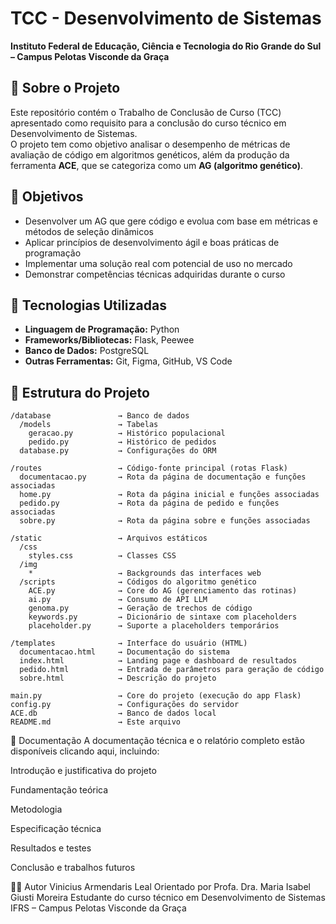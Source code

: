 # TCC - Desenvolvimento de Sistemas  
**Instituto Federal de Educação, Ciência e Tecnologia do Rio Grande do Sul – Campus Pelotas Visconde da Graça**

## 📌 Sobre o Projeto

Este repositório contém o Trabalho de Conclusão de Curso (TCC) apresentado como requisito para a conclusão do curso técnico em Desenvolvimento de Sistemas.  
O projeto tem como objetivo analisar o desempenho de métricas de avaliação de código em algoritmos genéticos, além da produção da ferramenta **ACE**, que se categoriza como um **AG (algoritmo genético)**.

## 🎯 Objetivos

- Desenvolver um AG que gere código e evolua com base em métricas e métodos de seleção dinâmicos  
- Aplicar princípios de desenvolvimento ágil e boas práticas de programação  
- Implementar uma solução real com potencial de uso no mercado  
- Demonstrar competências técnicas adquiridas durante o curso  

## 🧰 Tecnologias Utilizadas

- **Linguagem de Programação:** Python  
- **Frameworks/Bibliotecas:** Flask, Peewee  
- **Banco de Dados:** PostgreSQL  
- **Outras Ferramentas:** Git, Figma, GitHub, VS Code  

## 🧱 Estrutura do Projeto

```plaintext
/database               → Banco de dados
  /models               → Tabelas
    geracao.py          → Histórico populacional
    pedido.py           → Histórico de pedidos
  database.py           → Configurações do ORM

/routes                 → Código-fonte principal (rotas Flask)
  documentacao.py       → Rota da página de documentação e funções associadas
  home.py               → Rota da página inicial e funções associadas
  pedido.py             → Rota da página de pedido e funções associadas
  sobre.py              → Rota da página sobre e funções associadas

/static                 → Arquivos estáticos
  /css
    styles.css          → Classes CSS
  /img
    *                   → Backgrounds das interfaces web
  /scripts              → Códigos do algoritmo genético
    ACE.py              → Core do AG (gerenciamento das rotinas)
    ai.py               → Consumo de API LLM
    genoma.py           → Geração de trechos de código
    keywords.py         → Dicionário de sintaxe com placeholders
    placeholder.py      → Suporte a placeholders temporários

/templates              → Interface do usuário (HTML)
  documentacao.html     → Documentação do sistema
  index.html            → Landing page e dashboard de resultados
  pedido.html           → Entrada de parâmetros para geração de código
  sobre.html            → Descrição do projeto

main.py                 → Core do projeto (execução do app Flask)  
config.py               → Configurações do servidor  
ACE.db                  → Banco de dados local  
README.md               → Este arquivo
````
📄 Documentação
A documentação técnica e o relatório completo estão disponíveis clicando aqui, incluindo:

Introdução e justificativa do projeto

Fundamentação teórica

Metodologia

Especificação técnica

Resultados e testes

Conclusão e trabalhos futuros

👨‍💻 Autor
Vinicius Armendaris Leal
Orientado por Profa. Dra. Maria Isabel Giusti Moreira
Estudante do curso técnico em Desenvolvimento de Sistemas
IFRS – Campus Pelotas Visconde da Graça

